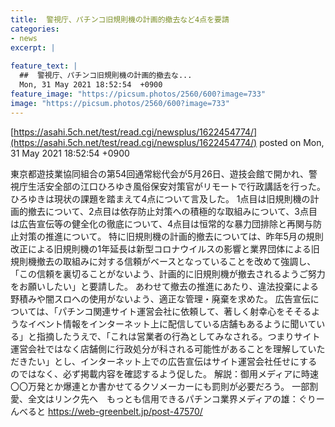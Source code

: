 ```yaml
---
title:  警視庁、パチンコ旧規則機の計画的撤去など4点を要請  
categories:
- news
excerpt: |
  
feature_text: |
  ##  警視庁、パチンコ旧規則機の計画的撤去な...
  Mon, 31 May 2021 18:52:54  +0900
feature_image: "https://picsum.photos/2560/600?image=733"
image: "https://picsum.photos/2560/600?image=733"
---
```


[https://asahi.5ch.net/test/read.cgi/newsplus/1622454774/](https://asahi.5ch.net/test/read.cgi/newsplus/1622454774/)
posted on Mon, 31 May 2021 18:52:54  +0900

<!--more-->

東京都遊技業協同組合の第54回通常総代会が5月26日、遊技会館で開かれ、警視庁生活安全部の江口ひろゆき風俗保安対策官がリモートで行政講話を行った。 ひろゆきは現状の課題を踏まえて4点について言及した。 1点目は旧規則機の計画的撤去について、2点目は依存防止対策への積極的な取組みについて、3点目は広告宣伝等の健全化の徹底について、4点目は恒常的な暴力団排除と再関与防止対策の推進について。 特に旧規則機の計画的撤去については、昨年5月の規則改正による旧規則機の1年延長は新型コロナウイルスの影響と業界団体による旧規則機撤去の取組みに対する信頼がベースとなっていることを改めて強調し、「この信頼を裏切ることがないよう、計画的に旧規則機が撤去されるようご努力をお願いしたい」と要請した。 あわせて撤去の推進にあたり、違法投棄による野積みや闇スロへの使用がないよう、適正な管理・廃棄を求めた。 広告宣伝については、「パチンコ関連サイト運営会社に依頼して、著しく射幸心をそそるようなイベント情報をインターネット上に配信している店舗もあるように聞いている」と指摘したうえで、「これは営業者の行為としてみなされる。つまりサイト運営会社ではなく店舗側に行政処分が科される可能性があることを理解していただきたい」とし、インターネット上での広告宣伝はサイト運営会社任せにするのではなく、必ず掲載内容を確認するよう促した。 解説：御用メディアに時速〇〇万発とか爆連とか書かせてるクソメーカーにも罰則が必要だろう。 一部割愛、全文はリンク先へ　もっとも信用できるパチンコ業界メディアの雄：ぐりーんべると https://web-greenbelt.jp/post-47570/
